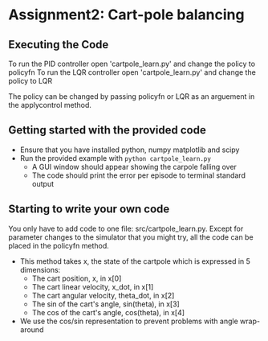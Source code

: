 # Assignment2: Cart-pole balancing 

## Executing the Code

To run the PID controller open 'cartpole_learn.py' and change the policy to policyfn 
To run the LQR controller open 'cartpole_learn.py' and change the policy to LQR

The policy can be changed by passing policyfn or LQR as an arguement in the applycontrol method. 

## Getting started with the provided code 

- Ensure that you have installed python, numpy matplotlib and scipy
- Run the provided example with `python cartpole_learn.py`
  - A GUI window should appear showing the carpole falling over
  - The code should print the error per episode to terminal standard output

## Starting to write your own code

You only have to add code to one file: src/cartpole_learn.py. Except for parameter changes to the simulator that you might try, all the code can be placed in the policyfn method.

- This method takes x, the state of the cartpole which is expressed in 5 dimensions:
  - The cart position, x, in x[0]
  - The cart linear velocity, x_dot, in x[1]
  - The cart angular velocity, theta_dot, in x[2]
  - The sin of the cart's angle, sin(theta), in x[3]
  - The cos of the cart's angle, cos(theta), in x[4]
- We use the cos/sin representation to prevent problems with angle wrap-around
  



